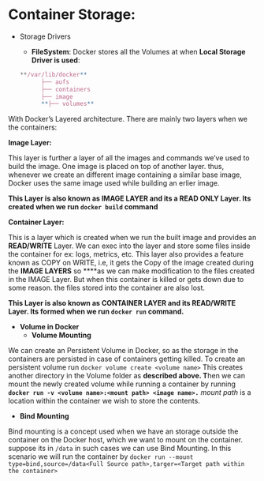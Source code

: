 # Container Storage:

- Storage Drivers
    - **FileSystem**: Docker stores all the Volumes at when **Local Storage Driver is used**:
    
    ```jsx
    **/var/lib/docker**
          ├── aufs
          ├── containers
          ├── image
          **├── volumes**
    ```
    

With Docker’s Layered architecture. There are mainly two layers when we the containers:

**Image Layer:**

This layer is further a layer of all the images and commands we’ve used to build the image. One image is placed on top of another layer. thus, whenever we create an different image containing a similar base image, Docker uses the same image used while building  an erlier image. 

**This Layer is also known as IMAGE LAYER and its a READ ONLY Layer. Its created when we run `docker build` command**

**Container Layer:**

This is a layer which is created when we run the built image and provides an **READ/WRITE**  Layer. We can exec into the layer and store some files inside the container for ex: logs, metrics, etc. This layer also provides a feature known as COPY on WRITE, i.e,  it gets the Copy of the image created during the **IMAGE LAYERS** so ****as we can make modification to the files created in the IMAGE Layer. But when this container is killed or gets down due to some reason. the files stored into the container are also lost.

**This Layer is also known as CONTAINER LAYER and its READ/WRITE Layer. Its formed when we run `docker run` command.**

- **Volume in Docker**
    - **Volume Mounting**

We can create an Persistent Volume in Docker, so as the storage in the containers are persisted in case of containers getting killed. To create an persistent volume run `docker volume create <volume name>` This creates another directory in the Volume folder as **described above. T**hen we can mount the newly created volume while running a container by running **`docker run -v <volume name>:<mount path> <image name>.`** *mount path* is a location within the container we wish to store the contents.

- **Bind Mounting**

Bind mounting is a concept used when we have an storage outside the container on the Docker host, which we want to mount on the container. suppose its in `/data` in such cases we can use Bind Mounting. In this scenario we will run the container by `docker run --mount type=bind,source=/data<Full Source path>,targer=<Target path within the container>`
